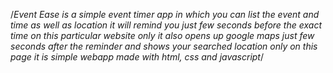 /*Event Ease is a simple event timer app in which you can list the event and time  as  well as location  it will remind you just few seconds before the exact time on this particular website only
it also opens up google maps just few seconds after the reminder and shows your searched location only on this page
it is simple webapp made with html, css and javascript*/
